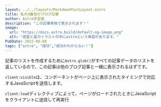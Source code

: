 ```yaml
---
layout: ../../layouts/MarkdownPostLayout.astro
title: 私の4番目のブログ記事
author: Astro学習者
description: "この記事単独で表示されます！"
image:
  url: "https://docs.astro.build/default-og-image.png"
  alt: "惑星と星のイラストの中にastroという単語があります。"
PubDate: 2022-08-08
tags: ["astro", "成功","成功かわからない！"]
---
```

記事のリストを作成するために`Astro.glob()`がすべての記事データのリストを返しているので、この記事は他のブログ記事と一緒に表示されるはずです。

`client:visible`は、コンポーネントがページ上に表示されたタイミングで対応するJavaScriptを送信します。  

`client:load`ディレクティブによって、ページがロードされたときにJavaScriptをクライアントに送信して再実行  